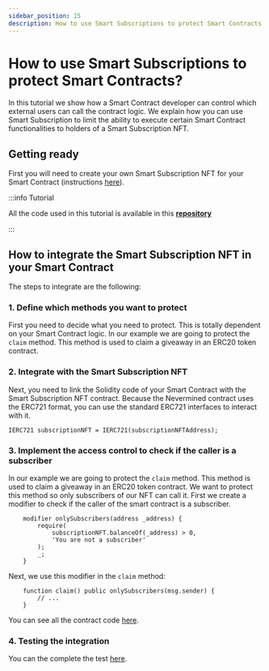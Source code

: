 ```yaml
---
sidebar_position: 15
description: How to use Smart Subscriptions to protect Smart Contracts
---
```


# How to use Smart Subscriptions to protect Smart Contracts?

In this tutorial we show how a Smart Contract developer can control which external users can call the contract logic. We explain how you can use Smart Subscription to limit the ability to execute certain Smart Contract functionalities to holders of a Smart Subscription NFT.

## Getting ready

First you will need to create your own Smart Subscription NFT for your Smart Contract (instructions [here](../first-steps/create-subscription)).

:::info Tutorial

All the code used in this tutorial is available in this **[repository](https://github.com/nevermined-io/tutorials/tree/main/subscriptions/001-Smart_Contract_Access)**

:::


## How to integrate the Smart Subscription NFT in your Smart Contract

The steps to integrate are the following:

### 1. Define which methods you want to protect

First you need to decide what you need to protect. This is totally dependent on your Smart Contract logic. In our example we are going to protect the `claim` method. This method is used to claim a giveaway in an ERC20 token contract.

### 2. Integrate with the Smart Subscription NFT

Next, you need to link the Solidity code of your Smart Contract with the Smart Subscription NFT contract. Because the Nevermined contract uses the ERC721 format, you can use the standard ERC721 interfaces to interact with it.

```solidity
IERC721 subscriptionNFT = IERC721(subscriptionNFTAddress);
```

### 3. Implement the access control to check if the caller is a subscriber

In our example we are going to protect the `claim` method. This method is used to claim a giveaway in an ERC20 token contract. We want to protect this method so only subscribers of our NFT can call it. First we create a modifier to check if the caller of the smart contract is a subscriber.

```solidity
    modifier onlySubscribers(address _address) {
        require(
            subscriptionNFT.balanceOf(_address) > 0,
            'You are not a subscriber'
        );
        _;
    }
```

Next, we use this modifier in the `claim` method:

```solidity
    function claim() public onlySubscribers(msg.sender) {
        // ...
    }
```

You can see all the contract code [here](https://github.com/nevermined-io/tutorials/blob/main/subscriptions/001-Smart_Contract_Access/contracts/MyToken.sol).



### 4. Testing the integration

You can the complete the test [here](https://github.com/nevermined-io/tutorials/blob/main/subscriptions/001-Smart_Contract_Access/test/MyToken.ts).
